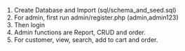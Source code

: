 1. Create Database and Import (sql/schema_and_seed.sql)
2. For admin, first run admin/register.php (admin,admin123)
3. Then login
4. Admin functions are Report, CRUD and order.
5. For customer, view, search, add to cart and order.
